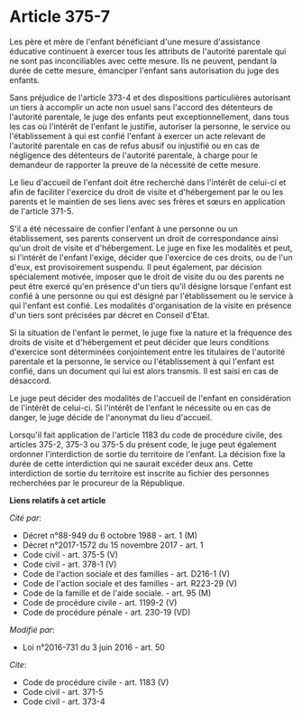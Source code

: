 # Article 375-7

Les père et mère de l'enfant bénéficiant d'une mesure d'assistance éducative continuent à exercer tous les attributs de
l'autorité parentale qui ne sont pas inconciliables avec cette mesure. Ils ne peuvent, pendant la durée de cette mesure,
émanciper l'enfant sans autorisation du juge des enfants. 

Sans préjudice de l'article 373-4 et des dispositions particulières autorisant un tiers à accomplir un acte non usuel sans
l'accord des détenteurs de l'autorité parentale, le juge des enfants peut exceptionnellement, dans tous les cas où l'intérêt
de l'enfant le justifie, autoriser la personne, le service ou l'établissement à qui est confié l'enfant à exercer un acte
relevant de l'autorité parentale en cas de refus abusif ou injustifié ou en cas de négligence des détenteurs de l'autorité
parentale, à charge pour le demandeur de rapporter la preuve de la nécessité de cette mesure. 

Le lieu d'accueil de l'enfant doit être recherché dans l'intérêt de celui-ci et afin de faciliter l'exercice du droit de
visite et d'hébergement par le ou les parents et le maintien de ses liens avec ses frères et sœurs en application de
l'article 371-5. 

S'il a été nécessaire de confier l'enfant à une personne ou un établissement, ses parents conservent un droit de
correspondance ainsi qu'un droit de visite et d'hébergement. Le juge en fixe les modalités et peut, si l'intérêt de l'enfant
l'exige, décider que l'exercice de ces droits, ou de l'un d'eux, est provisoirement suspendu. Il peut également, par décision
spécialement motivée, imposer que le droit de visite du ou des parents ne peut être exercé qu'en présence d'un tiers qu'il
désigne lorsque l'enfant est confié à une personne ou qui est désigné par l'établissement ou le service à qui l'enfant est
confié. Les modalités d'organisation de la visite en présence d'un tiers sont précisées par décret en Conseil d'Etat. 

Si la situation de l'enfant le permet, le juge fixe la nature et la fréquence des droits de visite et d'hébergement et peut
décider que leurs conditions d'exercice sont déterminées conjointement entre les titulaires de l'autorité parentale et la
personne, le service ou l'établissement à qui l'enfant est confié, dans un document qui lui est alors transmis. Il est saisi
en cas de désaccord. 

Le juge peut décider des modalités de l'accueil de l'enfant en considération de l'intérêt de celui-ci. Si l'intérêt de
l'enfant le nécessite ou en cas de danger, le juge décide de l'anonymat du lieu d'accueil. 

Lorsqu'il fait application de l'article 1183 du code de procédure civile, des articles 375-2, 375-3 ou 375-5 du présent code,
le juge peut également ordonner l'interdiction de sortie du territoire de l'enfant. La décision fixe la durée de cette
interdiction qui ne saurait excéder deux ans. Cette interdiction de sortie du territoire est inscrite au fichier des
personnes recherchées par le procureur de la République.

**Liens relatifs à cet article**

_Cité par_:

  - Décret n°88-949 du 6 octobre 1988 - art. 1 (M)
  - Décret n°2017-1572 du 15 novembre 2017 - art. 1
  - Code civil - art. 375-5 (V)
  - Code civil - art. 378-1 (V)
  - Code de l'action sociale et des familles - art. D216-1 (V)
  - Code de l'action sociale et des familles - art. R223-29 (V)
  - Code de la famille et de l'aide sociale. - art. 95 (M)
  - Code de procédure civile - art. 1199-2 (V)
  - Code de procédure pénale - art. 230-19 (VD)

_Modifié par_:

  - Loi n°2016-731 du 3 juin 2016 - art. 50

_Cite_:

  - Code de procédure civile - art. 1183 (V)
  - Code civil - art. 371-5
  - Code civil - art. 373-4
